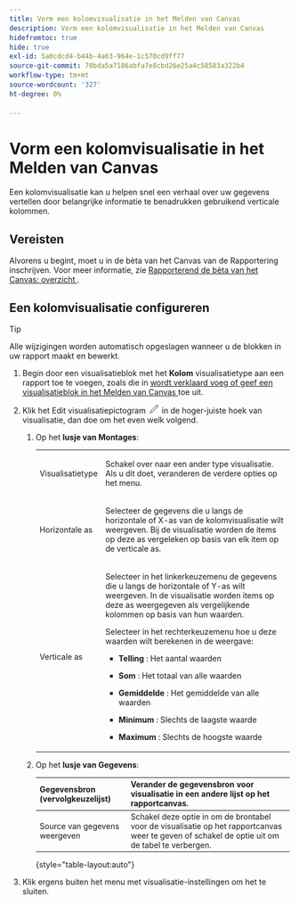 ```yaml
---
title: Vorm een kolomvisualisatie in het Melden van Canvas
description: Vorm een kolomvisualisatie in het Melden van Canvas
hidefromtoc: true
hide: true
exl-id: 5a0cdcd4-b44b-4a63-964e-1c570cd9ff77
source-git-commit: 70bda5a7186abfa7e8cbd26e25a4c58583a322b4
workflow-type: tm+mt
source-wordcount: '327'
ht-degree: 0%

---
```


# Vorm een kolomvisualisatie in het Melden van Canvas

Een kolomvisualisatie kan u helpen snel een verhaal over uw gegevens vertellen door belangrijke informatie te benadrukken gebruikend verticale kolommen.

## Vereisten

Alvorens u begint, moet u in de bèta van het Canvas van de Rapportering inschrijven. Voor meer informatie, zie [ Rapporterend de bèta van het Canvas: overzicht ](/help/quicksilver/product-announcements/betas/canvas-dashboards-beta/reporting-canvas-beta-overview.md).

## Een kolomvisualisatie configureren

>[!TIP]
>
>Alle wijzigingen worden automatisch opgeslagen wanneer u de blokken in uw rapport maakt en bewerkt.

1. Begin door een visualisatieblok met het **Kolom** visualisatietype aan een rapport toe te voegen, zoals die in [ wordt verklaard voeg of geef een visualisatieblok in het Melden van Canvas ](../../../reports-and-dashboards/reporting-canvas/visualization-blocks/add-or-edit-report-visualization.md) toe uit.

1. Klik het Edit visualisatiepictogram ![ uitgeven pictogram ](assets/edit-icon.png) in de hoger-juiste hoek van visualisatie, dan doe om het even welk volgend.

   1. Op het **lusje van Montages**:

      <table style="table-layout:auto">
       <col>
       <col>
       <tbody>
        <tr>
         <td role="rowheader">Visualisatietype</td>
         <td><p>Schakel over naar een ander type visualisatie. Als u dit doet, veranderen de verdere opties op het menu.</p></td>
        </tr>
        <tr>
         <td role="rowheader">Horizontale as</td>
         <td><p>Selecteer de gegevens die u langs de horizontale of X-as van de kolomvisualisatie wilt weergeven. Bij de visualisatie worden de items op deze as vergeleken op basis van elk item op de verticale as.</p></td>
        </tr>
        <tr>
         <td role="rowheader">Verticale as</td>
         <td><p>Selecteer in het linkerkeuzemenu de gegevens die u langs de horizontale of Y-as wilt weergeven. In de visualisatie worden items op deze as weergegeven als vergelijkende kolommen op basis van hun waarden.</p><p>Selecteer in het rechterkeuzemenu hoe u deze waarden wilt berekenen in de weergave:</p>
          <ul>
           <li><p><b> Telling </b>: Het aantal waarden</p></li>
           <li><p><b> Som </b>: Het totaal van alle waarden </p></li>
           <li><p><b> Gemiddelde </b>: Het gemiddelde van alle waarden</p></li>
           <li><p><b> Minimum </b>: Slechts de laagste waarde</p></li>
           <li><p><b> Maximum </b>: Slechts de hoogste waarde</p></li>
          </ul></td>
        </tr>
       </tbody>
      </table>

   1. Op het **lusje van Gegevens**:

      | Gegevensbron (vervolgkeuzelijst) | Verander de gegevensbron voor visualisatie in een andere lijst op het rapportcanvas. |
      |---|---|
      | Source van gegevens weergeven | Schakel deze optie in om de brontabel voor de visualisatie op het rapportcanvas weer te geven of schakel de optie uit om de tabel te verbergen. |

      {style="table-layout:auto"}

      <!--   
      NOLAN-FLAG: convert table to html. 
      -->

1. Klik ergens buiten het menu met visualisatie-instellingen om het te sluiten.
